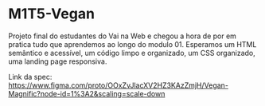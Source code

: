 # M1T5-Vegan
Projeto final do estudantes do Vai na Web  e chegou a hora de por em pratica tudo que aprendemos ao  longo do modulo 01. Esperamos um HTML semântico e acessível, um código limpo e organizado, um CSS organizado, uma landing page responsiva.

Link da spec: https://www.figma.com/proto/OOxZvJlacXV2HZ3KAzZmjH/Vegan-Magnific?node-id=1%3A2&scaling=scale-down

